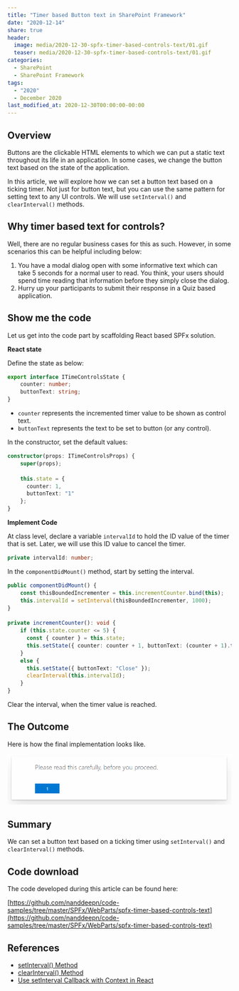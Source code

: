 ```yaml
---
title: "Timer based Button text in SharePoint Framework"
date: "2020-12-14"
share: true
header:
  image: media/2020-12-30-spfx-timer-based-controls-text/01.gif
  teaser: media/2020-12-30-spfx-timer-based-controls-text/01.gif
categories:
  - SharePoint
  - SharePoint Framework
tags:
  - "2020"
  - December 2020
last_modified_at: 2020-12-30T00:00:00-00:00
---
```


## Overview

Buttons are the clickable HTML elements to which we can put a static text throughout its life in an application. In some cases, we change the button text based on the state of the application.

In this article, we will explore how we can set a button text based on a ticking timer. Not just for button text, but you can use the same pattern for setting text to any UI controls. We will use `setInterval()` and `clearInterval()` methods.

## Why timer based text for controls?

Well, there are no regular business cases for this as such. However, in some scenarios this can be helpful including below:

1. You have a modal dialog open with some informative text which can take 5 seconds for a normal user to read. You think, your users should spend time reading that information before they simply close the dialog.
2. Hurry up your participants to submit their response in a Quiz based application.

## Show me the code

Let us get into the code part by scaffolding React based SPFx solution.

**React state**

Define the state as below:

```typescript
export interface ITimeControlsState {
    counter: number;
    buttonText: string;
}
```

- `counter` represents the incremented timer value to be shown as control text.
- `buttonText` represents the text to be set to button (or any control).

In the constructor, set the default values:

```typescript
constructor(props: ITimeControlsProps) {
    super(props);

    this.state = {
      counter: 1,
      buttonText: "1"
    };
}
```

**Implement Code**

At class level, declare a variable `intervalId` to hold the ID value of the timer that is set. Later, we will use this ID value to cancel the timer.

```typescript
private intervalId: number;
```

In the `componentDidMount()` method, start by setting the interval.

```typescript
public componentDidMount() {
    const thisBoundedIncrementer = this.incrementCounter.bind(this);
    this.intervalId = setInterval(thisBoundedIncrementer, 1000);
}

private incrementCounter(): void {
    if (this.state.counter <= 5) {
      const { counter } = this.state;
      this.setState({ counter: counter + 1, buttonText: (counter + 1).toString() });
    }
    else {
      this.setState({ buttonText: "Close" });
      clearInterval(this.intervalId);
    }
}
```

Clear the interval, when the timer value is reached.

## The Outcome
Here is how the final implementation looks like.

![](/media/2020-12-30-spfx-timer-based-controls-text/01.gif)


## Summary
We can set a button text based on a ticking timer using `setInterval()` and `clearInterval()` methods.

## Code download

The code developed during this article can be found here:

[https://github.com/nanddeepn/code-samples/tree/master/SPFx/WebParts/spfx-timer-based-controls-text](https://github.com/nanddeepn/code-samples/tree/master/SPFx/WebParts/spfx-timer-based-controls-text)


## References
- [setInterval() Method](https://www.w3schools.com/jsref/met_win_setinterval.asp)
- [clearInterval() Method](https://www.w3schools.com/jsref/met_win_clearinterval.asp)
- [Use setInterval Callback with Context in React](https://app.pluralsight.com/guides/how-to-use-setinterval-callback-with-context)
